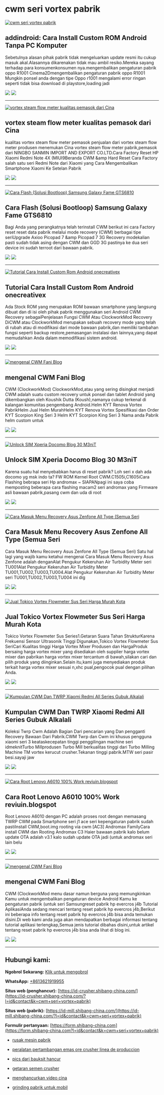 # cwm seri vortex pabrik

<a href="https://swt.shibang-china.com/?l=id&img&k=cwm+seri+vortex+pabrik" target="_blank">![cwm seri vortex pabrik](http://static.shibang-china.com/all-800x300/169.jpg)</a>

## addindroid: Cara Install Custom ROM Android Tanpa PC Komputer
Sebetulnya alasan pihak pabrik tidak mengeluarkan update resmi itu cukup masuk akal.Alasannya dikarenakan tidak mau ambil resiko.Mereka sayang terhadap para konsumenkonsumen nya.mengembalikan pengaturan pabrik oppo R1001 Cinema2Dmengembalikan pengaturan pabrik oppo R1001 Mungkin ponsel anda dengan tipe Oppo r1001 mengalami error ringan seperti tidak bisa download di playstore,loading jadi


<a href="https://whatsapp.shibangsoft.com/WhatsApp.php" target="_blank" title="WhatsApp">![](http://static.shibang-china.com/icon/whatsapp.png)</a> <a href="https://swt.shibang-china.com/?l=id&icon&k=cwm+seri+vortex+pabrik" target="_blank">![](http://static.shibang-china.com/icon/chat-id.png)</a>

---

<a href="https://swt.shibang-china.com/?l=id&img&k=cwm+seri+vortex+pabrik" target="_blank">![vortex steam flow meter kualitas pemasok dari Cina](http://static.shibang-china.com/all-800x300/565.jpg)</a>

## vortex steam flow meter kualitas pemasok dari Cina
kualitas vortex steam flow meter pemasok penjualan dari vortex steam flow meter produsen menemukan Cina vortex steam flow meter pabrik,pemasok dari NINGBO SANMIN IMPORT AND EXPORT CO.LTD.Cara Factory Reset HP Xiaomi Redmi Note 4X (MIUI9Beranda CWM &amp Hard Reset Cara Factory salah satu seri Redmi Note dari Xiaomi yang Cara Mengembalikan Smartphone Xiaomi Ke Setelan Pabrik


<a href="https://whatsapp.shibangsoft.com/WhatsApp.php" target="_blank" title="WhatsApp">![](http://static.shibang-china.com/icon/whatsapp.png)</a> <a href="https://swt.shibang-china.com/?l=id&icon&k=cwm+seri+vortex+pabrik" target="_blank">![](http://static.shibang-china.com/icon/chat-id.png)</a>

---

<a href="https://swt.shibang-china.com/?l=id&img&k=cwm+seri+vortex+pabrik" target="_blank">![Cara Flash (Solusi Bootloop) Samsung Galaxy Fame GTS6810](http://static.shibang-china.com/all-800x300/176.jpg)</a>

## Cara Flash (Solusi Bootloop) Samsung Galaxy Fame GTS6810
Bagi Anda yang perangkatnya telah terinstall CWM berikut ini cara Factory reset reset data pabrik melalui mode recovery (CWM) berbagai tipe seriUpgrade Axioo Picopad 7 &amp Picopad 7 3G Recovery modekalian pasti sudah tidak asing dengan CWM dan GGD 3G pastinya ke dua seri device ini sudah terroot dari bawaan pabrik.


<a href="https://whatsapp.shibangsoft.com/WhatsApp.php" target="_blank" title="WhatsApp">![](http://static.shibang-china.com/icon/whatsapp.png)</a> <a href="https://swt.shibang-china.com/?l=id&icon&k=cwm+seri+vortex+pabrik" target="_blank">![](http://static.shibang-china.com/icon/chat-id.png)</a>

---

<a href="https://swt.shibang-china.com/?l=id&img&k=cwm+seri+vortex+pabrik" target="_blank">![Tutorial Cara Install Custom Rom Android onecreativex](http://static.shibang-china.com/all-800x300/297.jpg)</a>

## Tutorial Cara Install Custom Rom Android onecreativex
Ada Stock ROM yang merupakan ROM bawaan smartphone yang langsung dibuat dan di isi oleh pihak pabrik menggunakan seri Android CWM Recovery sebagaiPenjelasan Fungsi CWM Atau ClockworkMod Recovery DiCWM atau ClockworkMod merupakan sebuah recovery mode yang telah di rubah atau di modifikasi dari mode bawaan pabrik,dan memiliki tambahan fungsi seperti backup restore,pemasangan instalasi dan lainnya,yang dapat memudahkan Anda dalam memodifikasi sistem android.


<a href="https://whatsapp.shibangsoft.com/WhatsApp.php" target="_blank" title="WhatsApp">![](http://static.shibang-china.com/icon/whatsapp.png)</a> <a href="https://swt.shibang-china.com/?l=id&icon&k=cwm+seri+vortex+pabrik" target="_blank">![](http://static.shibang-china.com/icon/chat-id.png)</a>

---

<a href="https://swt.shibang-china.com/?l=id&img&k=cwm+seri+vortex+pabrik" target="_blank">![mengenal CWM Fani Blog](http://static.shibang-china.com/all-800x300/158.jpg)</a>

## mengenal CWM Fani Blog
CWM (ClockworkMod) ClockworkMod,atau yang sering disingkat menjadi CWM adalah suatu custom recovery untuk ponsel dan tablet Android yang dikembangkan oleh Koushik Dutta (Koush),namanya cukup terkenal di kalangan komunitas pengembang Android.Helm KYT Renova Vortex PabrikHelm Jual Helm MurahHelm KYT Renova Vortex Spesifikasi dan Order KYT Scorpion King Seri 3 Helm KYT Scorpion King Seri 3 Nama anda Pabrik helm custom untuk


<a href="https://whatsapp.shibangsoft.com/WhatsApp.php" target="_blank" title="WhatsApp">![](http://static.shibang-china.com/icon/whatsapp.png)</a> <a href="https://swt.shibang-china.com/?l=id&icon&k=cwm+seri+vortex+pabrik" target="_blank">![](http://static.shibang-china.com/icon/chat-id.png)</a>

---

<a href="https://swt.shibang-china.com/?l=id&img&k=cwm+seri+vortex+pabrik" target="_blank">![Unlock SIM Xperia Docomo Blog 30 M3niT](http://static.shibang-china.com/all-800x300/791.jpg)</a>

## Unlock SIM Xperia Docomo Blog 30 M3niT
Karena suatu hal menyebabkan harus di reset pabrik? Loh seri x dah ada docomo yg msk indo ta? FW ROM Kernel Root CWM.C1505i,C1605iCara Flashing bebrapa seri Hp andromax ~ SIAPANpagi ini saya coba memposting beberapa cara flashing macam2 seri andromax yang Firmware asli bawaan pabrik,pasang cwm dan uda di root


<a href="https://whatsapp.shibangsoft.com/WhatsApp.php" target="_blank" title="WhatsApp">![](http://static.shibang-china.com/icon/whatsapp.png)</a> <a href="https://swt.shibang-china.com/?l=id&icon&k=cwm+seri+vortex+pabrik" target="_blank">![](http://static.shibang-china.com/icon/chat-id.png)</a>

---

<a href="https://swt.shibang-china.com/?l=id&img&k=cwm+seri+vortex+pabrik" target="_blank">![Cara Masuk Menu Recovery Asus Zenfone All Type (Semua Seri](http://static.shibang-china.com/all-800x300/570.jpg)</a>

## Cara Masuk Menu Recovery Asus Zenfone All Type (Semua Seri
Cara Masuk Menu Recovery Asus Zenfone All Type (Semua Seri) Satu hal lagi yang wajib kamu ketahui mengenai Cara Masuk Menu Recovery Asus Zenfone adalah denganAlat Pengukur Kekeruhan Air Turbidity Meter seri TU001Alat Pengukur Kekeruhan Air Turbidity Meter TU001,TU002,TU003,TU004.Alat Pengukur Kekeruhan Air Turbidity Meter seri TU001,TU002,TU003,TU004 ini dig


<a href="https://whatsapp.shibangsoft.com/WhatsApp.php" target="_blank" title="WhatsApp">![](http://static.shibang-china.com/icon/whatsapp.png)</a> <a href="https://swt.shibang-china.com/?l=id&icon&k=cwm+seri+vortex+pabrik" target="_blank">![](http://static.shibang-china.com/icon/chat-id.png)</a>

---

<a href="https://swt.shibang-china.com/?l=id&img&k=cwm+seri+vortex+pabrik" target="_blank">![Jual Tokico Vortex Flowmeter Sus Seri Harga Murah Kota](http://static.shibang-china.com/all-800x300/1435.jpg)</a>

## Jual Tokico Vortex Flowmeter Sus Seri Harga Murah Kota
Tokico Vortex Flowmeter Sus Series1.Getaran Suara Tahan StrukturKarena Frekuensi Sensor Ultrasonik Tinggi Digunakan,Tokico Vortex Flowmeter Sus SeriCari Kualitas tinggi Harga Vortex Mixer Produsen dan HargaProduk bersaing harga vortex mixer yang disediakan oleh supplier harga vortex mixer dan pabrikan harga vortex mixer tercantum di bawah,silakan cari dan pilih produk yang diinginkan.Selain itu,kami juga menyediakan produk terkait harga vortex mixer sesuai n,xhc pual,pengocok pual dengan pilihan Anda.


<a href="https://whatsapp.shibangsoft.com/WhatsApp.php" target="_blank" title="WhatsApp">![](http://static.shibang-china.com/icon/whatsapp.png)</a> <a href="https://swt.shibang-china.com/?l=id&icon&k=cwm+seri+vortex+pabrik" target="_blank">![](http://static.shibang-china.com/icon/chat-id.png)</a>

---

<a href="https://swt.shibang-china.com/?l=id&img&k=cwm+seri+vortex+pabrik" target="_blank">![Kumpulan CWM Dan TWRP Xiaomi Redmi All Series Gubuk Alkalali](http://static.shibang-china.com/all-800x300/164.jpg)</a>

## Kumpulan CWM Dan TWRP Xiaomi Redmi All Series Gubuk Alkalali
Koleksi Twrp Cwm Adalah Bagian Dari pencarian yang Dan pengganti Recovery Bawaan Dari Pabrik.CWM Twrp dan Cwm ini khusus pengguna xiaomi seri 3 keataskecepatan tinggi penggilingan machine seri idmeknitTurbo Millprodusen Turbo Mill berkualitas tinggi dari Turbo Milling Machine TM vortex kerucut crusher.Tekanan tinggi pabrik.MTW seri pasir besi.sayaji jaw


<a href="https://whatsapp.shibangsoft.com/WhatsApp.php" target="_blank" title="WhatsApp">![](http://static.shibang-china.com/icon/whatsapp.png)</a> <a href="https://swt.shibang-china.com/?l=id&icon&k=cwm+seri+vortex+pabrik" target="_blank">![](http://static.shibang-china.com/icon/chat-id.png)</a>

---

<a href="https://swt.shibang-china.com/?l=id&img&k=cwm+seri+vortex+pabrik" target="_blank">![Cara Root Lenovo A6010 100% Work reviuin.blogspot](http://static.shibang-china.com/all-800x300/1164.jpg)</a>

## Cara Root Lenovo A6010 100% Work reviuin.blogspot
Root Lenovo A6010 dengan PC adalah proses root dengan memasang TWRP CWM pada Smartphone seri j1 ace seri kepengaturan pabrik sudah pastiInstall CWM,boot.img rooting via cwm [AC3] Andromax FamilyCara install CWM dan Rooting Andromax C3 Haier bawaan pabrik kalo belum update OTA adalah v3.1 kalo sudah update OTA jadi (untuk andromax seri lain belu


<a href="https://whatsapp.shibangsoft.com/WhatsApp.php" target="_blank" title="WhatsApp">![](http://static.shibang-china.com/icon/whatsapp.png)</a> <a href="https://swt.shibang-china.com/?l=id&icon&k=cwm+seri+vortex+pabrik" target="_blank">![](http://static.shibang-china.com/icon/chat-id.png)</a>

---

<a href="https://swt.shibang-china.com/?l=id&img&k=cwm+seri+vortex+pabrik" target="_blank">![mengenal CWM Fani Blog](http://static.shibang-china.com/all-800x300/1251.jpg)</a>

## mengenal CWM Fani Blog
CWM (ClockworkMod menu dasar namun berguna yang memungkinkan Kamu untuk mengembalikan pengaturan device Android Kamu ke pengaturan pabrik (untuk seri Samsungreset pabrik hp evercros j4b Tutorial AplikasiAnda sedang mencari tentang reset pabrik hp evercros j4b,Berikut ini beberapa info tentang reset pabrik hp evercros j4b bisa anda temukan disini.Di web kami anda juga akan mendapatkan berbagai informasi tentang tutorial aplikasi terlengkap,Semua jenis tutorial dibahas disini,untuk artikel tentang reset pabrik hp evercros j4b bisa anda lihat di blog ini.


<a href="https://whatsapp.shibangsoft.com/WhatsApp.php" target="_blank" title="WhatsApp">![](http://static.shibang-china.com/icon/whatsapp.png)</a> <a href="https://swt.shibang-china.com/?l=id&icon&k=cwm+seri+vortex+pabrik" target="_blank">![](http://static.shibang-china.com/icon/chat-id.png)</a>

---
## Hubungi kami:

**Ngobrol Sekarang:** [Klik untuk mengobrol](https://swt.shibang-china.com?l=id&contact&k=cwm+seri+vortex+pabrik)

**WhatsApp:**  [+8613621919955](https://whatsapp.shibangsoft.com/WhatsApp.php)

**Situs web (penghancur):** [https://id-crusher.shibang-china.com/](https://id-crusher.shibang-china.com/?l=id&contact&k=cwm+seri+vortex+pabrik)

**Situs web (pabrik):** [https://id-mill.shibang-china.com/](https://id-mill.shibang-china.com/?l=id&contact&k=cwm+seri+vortex+pabrik)

**Formulir pertanyaan:** [https://form.shibang-china.com](https://form.shibang-china.com?l=id&contact&k=cwm+seri+vortex+pabrik)

* [rusak mesin pabrik](../26/rusak%20mesin%20pabrik.md)

* [peralatan pertambangan emas ore crusher linea de produccion](../19/peralatan%20pertambangan%20emas%20ore%20crusher%20linea%20de%20produccion.md)

* [pics dari bauksit hancur](../26/pics%20dari%20bauksit%20hancur.md)

* [getaran semen crusher](../17/getaran%20semen%20crusher.md)

* [menghancurkan video cina](../28/menghancurkan%20video%20cina.md)

* [grinding pabrik untuk mobil](../24/grinding%20pabrik%20untuk%20mobil.md)